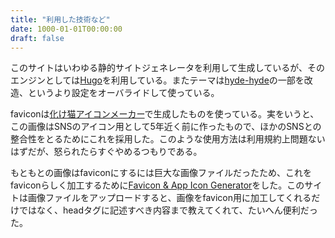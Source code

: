 ```yaml
---
title: "利用した技術など"
date: 1000-01-01T00:00:00
draft: false
---
```


このサイトはいわゆる静的サイトジェネレータを利用して生成しているが、そのエンジンとしては[Hugo](https://gohugo.io/)を利用している。またテーマは[hyde-hyde](https://themes.gohugo.io/hyde-hyde/)の一部を改造、というより設定をオーバライドして使っている。

faviconは[化け猫アイコンメーカー](http://neutralx0.net/tool/bnmk.html)で生成したものを使っている。実をいうと、この画像はSNSのアイコン用として5年近く前に作ったもので、ほかのSNSとの整合性をとるためにこれを採用した。このような使用方法は利用規約上問題ないはずだが、怒られたらすぐやめるつもりである。

もともとの画像はfaviconにするには巨大な画像ファイルだったため、これをfaviconらしく加工するために[Favicon & App Icon Generator](https://www.favicon-generator.org/)をした。このサイトは画像ファイルをアップロードすると、画像をfavicon用に加工してくれるだけではなく、headタグに記述すべき内容まで教えてくれて、たいへん便利だった。

